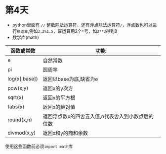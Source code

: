 # 第4天
- python里面有 `//` 整数除法运算符，还有浮点除法运算符`/`，浮点数也可以进行`模运算`,例如`3.2%1.5`，幂运算用2个`*`号，如`2**3`得到8
- 数学库(math)  

函数或常数 | 功能 
-|-
e | 自然常数 
pi | 圆周率 
log(x[,base]) | 返回以base为底,缺省为e 
pow(x,y) | 返回x的y次方
sqrt(x) | 返回x的平方根
fabs(x) | 返回x的绝对值
round(x,n) | 返回浮点数x的四舍五入值,n代表舍入到小数点后的位数
divmod(x,y) | 返回x和y的商和余数

使用这些函数前必须`import math`库

